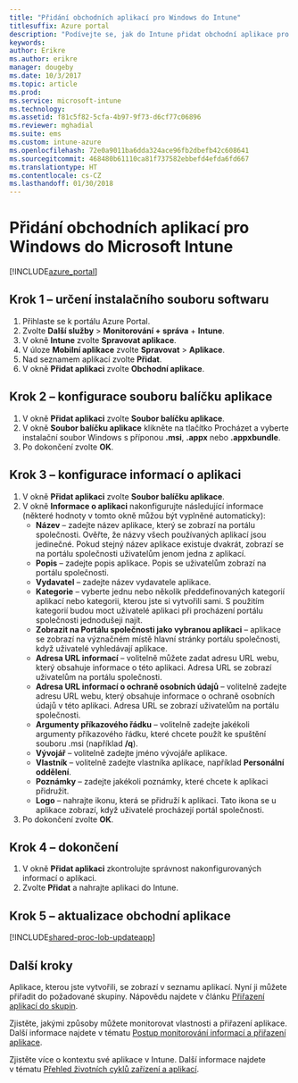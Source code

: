 ```yaml
---
title: "Přidání obchodních aplikací pro Windows do Intune"
titlesuffix: Azure portal
description: "Podívejte se, jak do Intune přidat obchodní aplikace pro Windows."
keywords: 
author: Erikre
ms.author: erikre
manager: dougeby
ms.date: 10/3/2017
ms.topic: article
ms.prod: 
ms.service: microsoft-intune
ms.technology: 
ms.assetid: f81c5f82-5cfa-4b97-9f73-d6cf77c06896
ms.reviewer: mghadial
ms.suite: ems
ms.custom: intune-azure
ms.openlocfilehash: 72e0a9011ba6dda324ace96fb2dbefb42c608641
ms.sourcegitcommit: 468480b61110ca81f737582ebbefd4efda6fd667
ms.translationtype: HT
ms.contentlocale: cs-CZ
ms.lasthandoff: 01/30/2018
---
```

# <a name="how-to-add-windows-line-of-business-lob-apps-to-microsoft-intune"></a>Přidání obchodních aplikací pro Windows do Microsoft Intune

[!INCLUDE[azure_portal](./includes/azure_portal.md)]


## <a name="step-1---specify-the-software-setup-file"></a>Krok 1 – určení instalačního souboru softwaru

1. Přihlaste se k portálu Azure Portal.
2. Zvolte **Další služby** > **Monitorování + správa** + **Intune**.
3. V okně **Intune** zvolte **Spravovat aplikace**.
4. V úloze **Mobilní aplikace** zvolte **Spravovat** > **Aplikace**.
5. Nad seznamem aplikací zvolte **Přidat**.
6. V okně **Přidat aplikaci** zvolte **Obchodní aplikace**.

## <a name="step-2---configure-the-app-package-file"></a>Krok 2 – konfigurace souboru balíčku aplikace

1. V okně **Přidat aplikaci** zvolte **Soubor balíčku aplikace**.
2. V okně **Soubor balíčku aplikace** klikněte na tlačítko Procházet a vyberte instalační soubor Windows s příponou **.msi**, **.appx** nebo **.appxbundle**.
3. Po dokončení zvolte **OK**.


## <a name="step-3---configure-app-information"></a>Krok 3 – konfigurace informací o aplikaci

1. V okně **Přidat aplikaci** zvolte **Soubor balíčku aplikace**.
2. V okně **Informace o aplikaci** nakonfigurujte následující informace (některé hodnoty v tomto okně můžou být vyplněné automaticky):
    - **Název** – zadejte název aplikace, který se zobrazí na portálu společnosti. Ověřte, že názvy všech používaných aplikací jsou jedinečné. Pokud stejný název aplikace existuje dvakrát, zobrazí se na portálu společnosti uživatelům jenom jedna z aplikací.
    - **Popis** – zadejte popis aplikace. Popis se uživatelům zobrazí na portálu společnosti.
    - **Vydavatel** – zadejte název vydavatele aplikace.
    - **Kategorie** – vyberte jednu nebo několik předdefinovaných kategorií aplikací nebo kategorii, kterou jste si vytvořili sami. S použitím kategorií budou moct uživatelé aplikaci při procházení portálu společnosti jednodušeji najít.
    - **Zobrazit na Portálu společnosti jako vybranou aplikaci** – aplikace se zobrazí na význačném místě hlavní stránky portálu společnosti, když uživatelé vyhledávají aplikace.
    - **Adresa URL informací** – volitelně můžete zadat adresu URL webu, který obsahuje informace o této aplikaci. Adresa URL se zobrazí uživatelům na portálu společnosti.
    - **Adresa URL informací o ochraně osobních údajů** – volitelně zadejte adresu URL webu, který obsahuje informace o ochraně osobních údajů v této aplikaci. Adresa URL se zobrazí uživatelům na portálu společnosti.
    - **Argumenty příkazového řádku** – volitelně zadejte jakékoli argumenty příkazového řádku, které chcete použít ke spuštění souboru .msi (například **/q**).
    - **Vývojář** – volitelně zadejte jméno vývojáře aplikace.
    - **Vlastník** – volitelně zadejte vlastníka aplikace, například **Personální oddělení**.
    - **Poznámky** – zadejte jakékoli poznámky, které chcete k aplikaci přidružit.
    - **Logo** – nahrajte ikonu, která se přidruží k aplikaci. Tato ikona se u aplikace zobrazí, když uživatelé procházejí portál společnosti.
3. Po dokončení zvolte **OK**.

## <a name="step-4---finish-up"></a>Krok 4 – dokončení

1. V okně **Přidat aplikaci** zkontrolujte správnost nakonfigurovaných informací o aplikaci.
2. Zvolte **Přidat** a nahrajte aplikaci do Intune.

## <a name="step-5---update-a-line-of-business-app"></a>Krok 5 – aktualizace obchodní aplikace

[!INCLUDE[shared-proc-lob-updateapp](./includes/shared-proc-lob-updateapp.md)]

## <a name="next-steps"></a>Další kroky

Aplikace, kterou jste vytvořili, se zobrazí v seznamu aplikací. Nyní ji můžete přiřadit do požadované skupiny. Nápovědu najdete v článku [Přiřazení aplikací do skupin](apps-deploy.md).

Zjistěte, jakými způsoby můžete monitorovat vlastnosti a přiřazení aplikace. Další informace najdete v tématu [Postup monitorování informací a přiřazení aplikace](apps-monitor.md).

Zjistěte více o kontextu své aplikace v Intune. Další informace najdete v tématu [Přehled životních cyklů zařízení a aplikací](introduction-device-app-lifecycles.md).